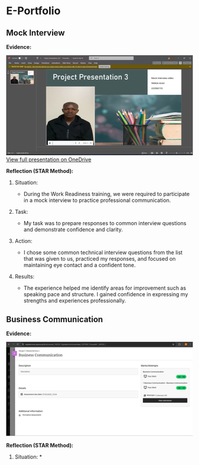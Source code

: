 # E-Portfolio
**Mock Interview**
-
**Evidence:**


![image alt](https://github.com/222582731/E-Portfolio/blob/main/presentation%20screenshot.png)
[View full presentation on OneDrive](https://1drv.ms/p/c/3bad3bc429e937b8/EXs4pVlDTYlNgGAUy4sSLa0ByD99B-NmJw8oesJa_7SOhA?e=MIZ6hb)

**Reflection (STAR Method):**

1. Situation: 
   * During the Work Readiness training, we were required to participate in a mock interview to practice professional communication.

2. Task:
   * My task was to prepare responses to common interview questions and demonstrate confidence and clarity.

3. Action:
   * I chose some common technical interview questions from the list that was given to us, practiced my responses, and focused on maintaining eye contact and a confident tone.

4. Results:
   * The experience helped me identify areas for improvement such as speaking pace and structure. I gained confidence in expressing my strengths and experiences professionally.


**Business Communication**
-

**Evidence:**

![image alt](https://github.com/222582731/E-Portfolio/blob/main/business%20communication.png)

**Reflection (STAR Method):**

1. Situation:
    * 
